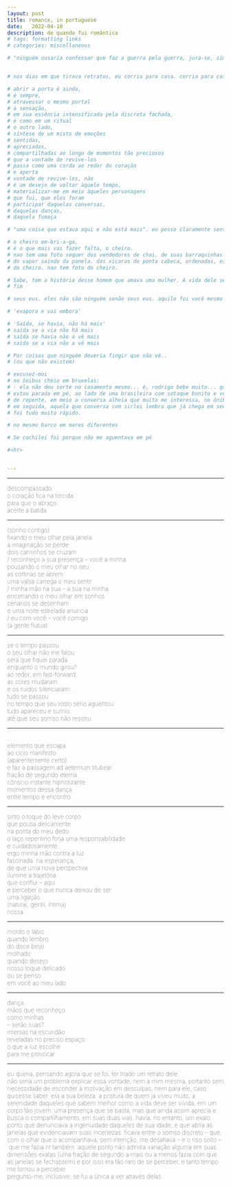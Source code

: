 ```yaml
---
layout: post
title: romance, in portuguese
date:   2022-04-10
description: de quando fui romântica
# tags: formatting links
# categories: miscellaneous

# "ninguém ousaria confessar que faz a guerra pela guerra, jura-se, sim, que se faz a guerra pela paz". Homem novo, Saramago (http://caderno.josesaramago.org/161290.html)``


# nos dias em que tirava retratos, eu corria para casa. corria para casa para logo colocar as fotografias no computador e assim poder ver aqueles olhos estranhos na tela. e naqueles olhos me encontrar, literalmente. a minha ânsia era de logo aproximar o enquadramento e ver minha imagem refletida em suas pupilas. reconhecer-me refletida em seus olhos.

# abrir a porta é ainda, 
# é sempre, 
# atravessar o mesmo portal
# a sensação, 
# em sua essência intensificada pela discreta fachada,  
# é como em um ritual
# o outro lado,
# síntese de um misto de emoções 
# sentidas, 
# apreciadas, 
# compartilhadas ao longo de momentos tão preciosos 
# que a vontade de revive-los 
# passa como uma corda ao redor do coração 
# e aperta
# vontade de revive-los, não
# é um desejo de voltar àquele tempo, 
# materializar-me em meio àqueles personagens
# que fui, que eles foram
# participar daquelas conversas, 
# daquelas danças, 
# daquela fumaça

# "uma coisa que estava aqui e não está mais". eu posso claramente sentir isso neste momento. diversas coisas vem e vão, a maioria nos escapa aos olhos, algumas ao coração. há aquelas que se perdem no baú de memórias. as que ficam, de pequenos detalhes a paisagens e cenas mais intensas, conectam-se em um todo, por vezes confuso, da experiência. confuso pois as emoções são diversas e desafiam a lógica de um tempo linear ao brincar com a mente. de repente, sou em quem estava aqui e não está mais. para o ambiente pouca diferença faz; é a interação dos elementos presentes naquele exato segundo que o constrói e formam sua verdade - constantemente mutável, mas sempre verdade. o gosto da não-mais-presença é amargo. é uma ruptura abrupta, mesmo que prevista e antecipada por uma pré-nostalgia. contraditória nostalgia.

# o cheiro em-bri-a-ga. 
# é o que mais vai fazer falta, o cheiro.
# nao tem uma foto sequer dos vendedores de chai, de suas barraquinhas.
# do vapor saindo da panela. das xicaras de ponta cabeca, ordenadas, esperando serem usadas. do pano manchado usado como filtro. do leite sendo despejado no cha fervido.
# do cheiro. nao tem foto do cheiro.

# Sabe, tem a história desse homem que amava uma mulher. A vida dele seguia baseada em uma rotina, dessas de fato muito bem estabelecidas. Cada coisa tinha seu lugar, cada compromisso seu horário, cada respiro uma vontade. Cada coisa que fazia, ele sabia por que fazia.
# fim

# seus eus. eles não são ninguém senão seus eus. aquilo foi você mesmo quem disse. você mesmo quem fez

# 'evapora e vai embora'

# 'Saída, se havia, não há mais'
# saída se a via não há mais
# saída se havia não a vê mais
# saída se a via não a vê mais

# Por coisas que ninguém deveria fingir que não vê..
# (ou que não existem)

# excusez-moi
# no ônibus cheio em bruxelas:
# - ela não deu sorte no casamento mesmo... é, rodrigo bebe muito... gustavo fala como adulto, isso não é bom pra cabeça de uma criança... ai (suspiro), é difícil...
# estou parada em pé, ao lado de uma brasileira com sotaque bonito e voz calma, atenta ao diálogo que ela tem ao telefone. conversa com sirlei sobre a vida de outra amiga. diante de assunto tão sério, vontade de rir só quando ouço: "para ele botar a mão na consciência e ver que é ... uma criança."
# de repente, em meio a conversa alheia que muito me interessa, no ônibus ainda cheio, entra uma mulher jovem acompanhada por uma mais velha e um menino pequeno, este que passa por mim esbarrando. "cuidado com o pé da mulher", ela alerta. não me seguro, rio da situação toda. "excuse-moi", acrescentou olhando para mim, com simpatia e um pouco embaraçada. sorrio. 
# em seguida, aquela que conversa com sirlei lembra que já chega em seu destino: "ah, peraí, preciso desligar, cheguei no ponto". desapontada por, assim como sirlei, dela ter que me despedir, mas feliz por ainda ter a companhia de conterrâneos, é com pesar que logo ouço a jovem a anunciar para a mais velha: "já é aqui; é, o 358 passa aqui."
# foi tudo muito rápido.

# no mesmo barco em mares diferentes

# Se cochilei foi porque não me aguentava em pé 

#<hr>


---
```


<hr>
<span style="font-size:14px;font-weight:lighter">
descompassado
<br> o coração fica na torcida
<br> para que o abraço
<br> acerte a batida
</span>

<hr>
<span style="font-size:14px;font-weight:lighter">
(sonho contigo)
<br> fixando o meu olhar pela janela
<br> a imaginação se perde
<br> dois caminhos se cruzam
<br> / reconheço a sua presença – você a minha
<br> pousando o meu olhar no seu
<br> as cortinas se abrem
<br> uma valsa carrega o meu sentir
<br> / minha mão na sua – a sua na minha
<br> encerrando o meu olhar em sonhos
<br> cenários se desenham
<br> e uma noite estrelada anuncia
<br> / eu com você – você comigo
<br> (a gente flutua)
</span>

<hr>
<span style="font-size:14px;font-weight:lighter">
se o tempo passou
<br> o seu olhar não me falou
<br> será que fiquei parada
<br> enquanto o mundo girou?
<br> ao redor, em fast-forward,
<br> as cores mudaram
<br> e os ruídos silenciaram...
<br> tudo se passou
<br> no tempo que seu rosto sério aguentou
<br> tudo apareceu e sumiu
<br> até que seu sorriso não resistiu
</span>

<hr>
<span style="font-size:14px;font-weight:lighter">
...
<br> elemento que escapa
<br> ao ciclo manifesto 
<br> (aparentemente certo)
<br> e faz a passagem ad aeternum titubear
<br> fração de segundo eterna
<br> cônscio instante hipnotizante:
<br> momentos dessa dança
<br> entre tempo e encontro
</span>

<hr>
<span style="font-size:14px;font-weight:lighter"> 
sinto o toque do leve corpo 
<br> que pousa delicamente
<br> na ponta do meu dedo
<br> o laço repentino forja uma responsabilidade
<br> e cuidadosamente
<br> ergo minha mão contra a luz
<br> fascinada. na esperança,
<br> de que uma nova perspectiva 
<br> ilumine a trajetória
<br> que conflui – aqui
<br> e perceber o que nunca deixou de ser:
<br> uma ligação
<br> (natural, gentil, íntima)
<br> nossa
</span>

<hr>
<span style="font-size:14px;font-weight:lighter"> 
mordo o lábio
<br> quando lembro
<br> do doce beijo
<br> molhado
<br> quando desejo
<br> nosso toque delicado
<br> ou se penso
<br> em você ao meu lado
</span>

<hr>
<span style="font-size:14px;font-weight:lighter"> 
dança
<br> mãos que reconheço
<br> como minhas
<br> – serão suas?
<br> imersas na escuridão
<br> reveladas no preciso espaço:
<br> o que a luz escolhe
<br> para me provocar
</span>

<hr>
<span style="font-size:14px;font-weight:lighter"> 
eu queria, pensando agora que se foi, ter tirado um retrato dele.
<br> não seria um problema explicar essa vontade, nem a mim mesma, portanto sem necessidade de esconder a motivação em desculpas, nem para ele, caso quisesse saber. era a sua beleza. a postura de quem já viveu muito, a serenidade daqueles que sabem melhor como a vida deve ser vivida, em um corpo tão jovem. uma presença que se basta, mas que ainda assim aprecia e busca o compartilhamento, em suas duas vias. havia, no entanto, um exato ponto que denunciava a ingenuidade daqueles de sua idade, e que abria as janelas que evidenciavam suas incertezas. ficava entre o sorriso discreto – que, com o olhar que o acompanhava, sem intenção, me desafiava – e o riso solto – que me fazia rir também. aquele ponto não admitia variação alguma em suas dimensões exatas (uma fração de segundo a mais ou a menos fazia com que as janelas se fechassem) e por isso era tão raro de se perceber, e tanto tempo me tomou a perceber.
<br> pergunto-me, inclusive, se fui a única a ver através delas.
</span>